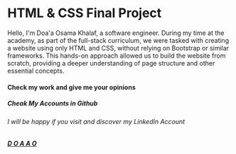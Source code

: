 # HTML & CSS Final Project 
Hello, I'm  Doa'a Osama Khalaf, a software engineer. During my time at the academy, as part of the full-stack curriculum, we were tasked with creating a website using only HTML and CSS, without relying on Bootstrap or similar frameworks. This hands-on approach allowed us to build the website from scratch, providing a deeper understanding of page structure and other essential concepts.
#### Check my work and give me your opinions
##### Cheak My Accounts in Github 
###### I will be happy if you visit and discover my LinkedIn Account 
##### [D O A A O](http://https://www.linkedin.com/in/dodo88/ "D O A A O")
